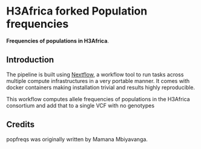 # H3Africa forked Population frequencies

**Frequencies of populations in H3Africa**.

## Introduction
The pipeline is built using [Nextflow](https://www.nextflow.io), a workflow tool to run tasks across multiple compute infrastructures in a very portable manner. It comes with docker containers making installation trivial and results highly reproducible.

This workflow computes allele frequencies of populations in the H3Africa consortium and add that to a single VCF with no genotypes

<!-- TODO nf-core: Add a brief overview of what the pipeline does and how it works -->

## Credits
popfreqs was originally written by Mamana Mbiyavanga.
